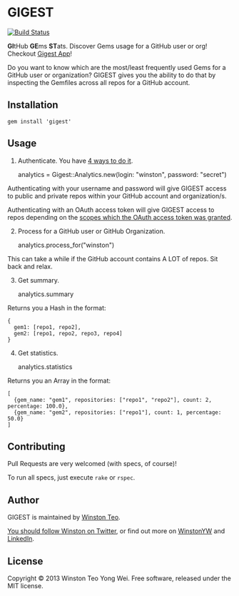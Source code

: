 # GIGEST

[![Build Status](https://travis-ci.org/winston/gigest.png?branch=master)](https://travis-ci.org/winston/gigest)

**GI**tHub **GE**ms **ST**ats. Discover Gems usage for a GitHub user or org!
Checkout [Gigest App](http://gigest.herokuapp.com/)!

Do you want to know which are the most/least frequently used Gems for a GitHub user or organization?
GIGEST gives you the ability to do that by inspecting the Gemfiles across all repos for a GitHub account.


## Installation

    gem install 'gigest'


## Usage

1) Authenticate. You have [4 ways to do it](http://octokit.github.io/octokit.rb/#Authentication).

    analytics = Gigest::Analytics.new(login: "winston", password: "secret")

Authenticating with your username and password will give GIGEST access to public and private repos within your GitHub account and organization/s.

Authenticating with an OAuth access token will give GIGEST access to repos depending on the [scopes which the OAuth access token was granted](http://developer.github.com/v3/oauth/#scopes).

2) Process for a GitHub user or GitHub Organization.

    analytics.process_for("winston")

This can take a while if the GitHub account contains A LOT of repos. Sit back and relax.

3) Get summary.

    analytics.summary

Returns you a Hash in the format:

    {
      gem1: [repo1, repo2],
      gem2: [repo1, repo2, repo3, repo4]
    }

4) Get statistics.

    analytics.statistics

Returns you an Array in the format:

    [
      {gem_name: "gem1", repositories: ["repo1", "repo2"], count: 2, percentage: 100.0},
      {gem_name: "gem2", repositories: ["repo1"], count: 1, percentage: 50.0}
    ]


## Contributing

Pull Requests are very welcomed (with specs, of course)!

To run all specs, just execute `rake` or `rspec`.


## Author

GIGEST is maintained by [Winston Teo](mailto:winstonyw+gigest@gmail.com).

[You should follow Winston on Twitter](http://www.twitter.com/winstonyw), or find out more on [WinstonYW](http://www.winstonyw.com) and [LinkedIn](http://sg.linkedin.com/in/winstonyw).


## License

Copyright © 2013 Winston Teo Yong Wei. Free software, released under the MIT license.
